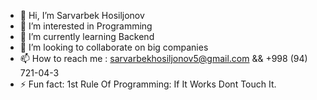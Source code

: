 - 👋 Hi, I’m Sarvarbek Hosiljonov
- 👀 I’m interested in Programming
- 🌱 I’m currently learning Backend
- 💞️ I’m looking to collaborate on big companies
- 📫 How to reach me : sarvarbekhosiljonov5@gmail.com && +998 (94) 721-04-3
- ⚡ Fun fact: 1st Rule Of Programming: If It Works Dont Touch It.

<!---
SarvarFull/SarvarFull is a ✨ special ✨ repository because its `README.md` (this file) appears on your GitHub profile.
You can click the Preview link to take a look at your changes.
--->
